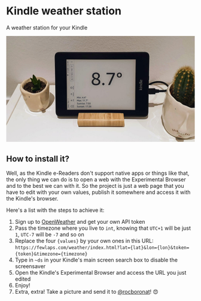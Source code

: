 # Kindle weather station
A weather station for your Kindle

<img src="art/kindle-weather-station.jpg"/>

## How to install it?

Well, as the Kindle e-Readers don't support native apps or things like that, the only thing we can do is to open a web with the Experimental Browser and to the best we can with it. So the project is just a web page that you have to edit with your own values, publish it somewhere and access it with the Kindle's browser.

Here's a list with the steps to achieve it:

1. Sign up to [OpenWeather](https://openweathermap.org) and get your own API token
2. Pass the timezone where you live to `int`, knowing that `UTC+1` will be just `1`, `UTC-7` will be `-7` and so on
3. Replace the four `{values}` by your own ones in this URL: `https://fewlaps.com/weather/index.html?lat={lat}&lon={lon}&token={token}&timezone={timezone}`
4. Type in `~ds` in your Kindle's main screen search box to disable the screensaver
5. Open the Kindle's Experimental Browser and access the URL you just edited
6. Enjoy!
7. Extra, extra! Take a picture and send it to [@rocboronat](http://twitter.com/rocboronat)! 😍
